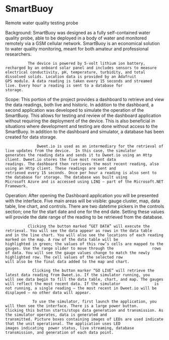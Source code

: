 # SmartBuoy
Remote water quality testing probe

Background: 	SmartBuoy was designed as a fully self-contained water quality probe, able to be deployed in a body of water and monitored               remotely via a GSM cellular network. SmartBuoy is an economical solution to water quality monitoring, meant for both                     amateur and professional researchers. 	

              The device is powered by 5-volt lithium ion battery, recharged by an onboard solar panel and includes sensors to measure                 electrical conductivity, pH, temperature, turbidity, and total dissolved solids. Location data is provided by an Adafruit               GPS module. A data reading is taken every 15 seconds and streamed live. Every hour a reading is sent to a database for                   storage.  
              
Scope: 	      This portion of the project provides a dashboard to retrieve and view the data readings, both live and historic. In                     addition to the dashboard, a second application was developed to simulate the operation of the SmartBuoy. This allows for               testing and review of the dashboard application without requiring the deployment of the device. This is also beneficial in               situations where development and testing are done without access to the SmartBuoy. In addition to the dashboard and                     simulator, a database has been created for data storage.
		
		          Dweet.io is used as an intermediary for the retrieval of  live updates from the device.  In this case, the simulator                     generates the reading data and sends it to Dweet.io using an Http client. Dweet.io stores the five most recent data                     readings. The dashboard then retrieves the most recent reading, also using an Http client. These readings are sent and                   retrieved every 15 seconds. Once per hour a reading is also sent to the database for storage. The database was built using 		           Microsoft Azure and is accessed using LINQ – part of the Microsoft.NET Framework.  

Operation: 	  After opening the Dashboard application you will be presented with the interface. Five main areas will be visible: gauge                 cluster, map, data table, line chart, and controls. There are two datetime pickers in the controls section; one for the                 start date and one for the end date. Setting these values will provide the date range of the reading to be retrieved from               the database. 

              Clicking the button marked “GET DATA” will execute the retrieval. You will see the data appear as rows in the data table                 and in the line chart. You will also see the locations of each reading marked on the map. A row of the data table will be               highlighted in green; the values of this row’s cells are mapped to the gauges. Use the range slider to move through the                 rows of data. You will see the gauge values change to match the newly highlighted row. The cell values of the selected row               will also be the final data added to the map and chart.
              
	            Clicking the button marker “GO LIVE” will retrieve the latest data reading from Dweet.io. If the simulator running, you                 will see data begin to fill the data table, chart, and map. The gauges will reflect the most recent data. If the simulator               is not running, a single reading – the most recent in Dweet.io will be displayed – no other data will appear.
              
 	            To use the simulator, first launch the application, you will then see the interface. There is a large power button.                     Clicking this button starts/stops data generation and transmission. As the simulator operates, data is generated and                     transmitted. Picture boxes containing images of LEDs are used indicate that the unit operational. The application uses LED               images indicating  power status, live streaming, database transmission, and generation of each data point.


